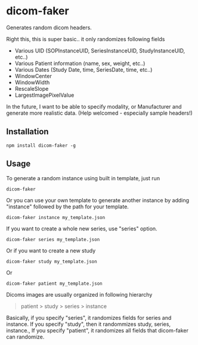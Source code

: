 
# dicom-faker

Generates random dicom headers.

Right this, this is super basic.. it only randomizes following fields

* Various UID (SOPInstanceUID, SeriesInstanceUID, StudyInstanceUID, etc..)
* Various Patient information (name, sex, weight, etc..)
* Various Dates (Study Date, time, SeriesDate, time, etc..)
* WindowCenter
* WindowWidth
* RescaleSlope
* LargestImagePixelValue

In the future, I want to be able to specify modality, or Manufacturer and generate more realistic data. (Help welcomed - especially sample headers!)

## Installation

    npm install dicom-faker -g

## Usage

To generate a random instance using built in template, just run

    dicom-faker

Or you can use your own template to generate another instance by adding "instance" followed by the path for your template.

    dicom-faker instance my_template.json

If you want to create a whole new series, use "series" option.

    dicom-faker series my_template.json

Or if you want to create a new study

    dicom-faker study my_template.json

Or

    dicom-faker patient my_template.json

Dicoms images are usually organized in following hierarchy

> patient > study > series > instance

Basically, if you specify "series", it randomizes fields for series and instance. If you specify "study", then it randommizes study, series, instance., If you specify "patient", it randomizes all fields that dicom-faker can randomize.


